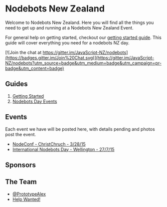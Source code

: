 Nodebots New Zealand
=======

Welcome to Nodebots New Zealand. Here you will find all the things you need to get up and running at a Nodebots New Zealand Event.

For general help on getting started, checkout our [getting started guide](). This guide will cover everything you need for a nodebots NZ day.

[![Join the chat at https://gitter.im/JavaScript-NZ/nodebots](https://badges.gitter.im/Join%20Chat.svg)](https://gitter.im/JavaScript-NZ/nodebots?utm_source=badge&utm_medium=badge&utm_campaign=pr-badge&utm_content=badge)


## Guides
1. [Getting Started]()
2. [Nodebots Day Events]()


## Events
Each event we have will be posted here, with details pending and photos post the event.
* [NodeConf - ChristChruch - 3/28/15]()
* [International Nodebots Day - Wellington - 27/7/15]()

## Sponsors


## The Team

- [@PrototypeAlex]()
- [Help Wanted!](mailto:darth.gibson@gmail.com)
